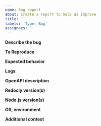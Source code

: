 ```yaml
---
name: Bug report
about: Create a report to help us improve
title: ''
labels: 'Type: Bug'
assignees: ''
---
```


**Describe the bug**

<!-- A clear and concise description of what the bug is. -->

**To Reproduce**

<!--
Steps to reproduce the behavior, e.g.:

1. Given this `redocly.yaml` file
2. And this OpenAPI file(s)
3. Run this command with these arguments: `redocly ...`
4. See the error
-->

**Expected behavior**

<!-- A clear and concise description of what you expected to happen. -->

**Logs**

<!-- If applicable, add logs to help explain your problem. -->

**OpenAPI description**

<!--
If applicable, add an OpenAPI description and `redocly.yaml` configuration file that helps reproduce the problem.
At a minimum, please state the specification and version(s) you're using.
-->

**Redocly version(s)**

<!-- What version of Redocly CLI are you using? -->

**Node.js version(s)**

<!-- What version of Node.js and NPM are you using? -->

**OS, environment**

<!-- Which operating system are you using? -->

**Additional context**

<!--
Add any other context about the problem here, for example:
- Are you trying to run the command for the first time?
- Has it worked before?
- What was the last working version?
-->
